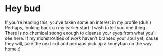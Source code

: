 # Hey bud

If you're reading this, you've taken some an interest in my profile (duh.)
Perhaps, looking back on my earlier start. I wish to tell you one thing - There is no chemical strong enough to cleanse your eyes from what you'll see here. If my monstrosities of *work* haven't branded your soul yet, cause they will, take the next exit and perhaps pick up a honeybun on the way home :)
